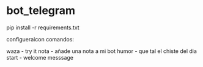 # bot_telegram

pip install -r requirements.txt


configueraicon comandos:

waza - try it
nota - añade una nota a mi bot
humor - que tal el chiste del dia
start - welcome messsage	